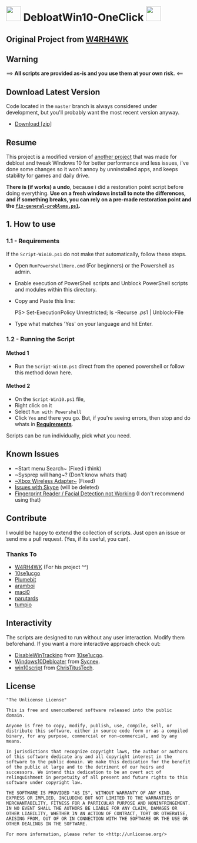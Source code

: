 <h1>
    <img width=40px src="https://cdn.icon-icons.com/icons2/843/PNG/512/Windows_icon-icons.com_67026.png"> DebloatWin10-OneClick 
    <img width=40px src="https://cdn.icon-icons.com/icons2/92/PNG/256/cmd_16549.png">
</h1>

## Original Project from [W4RH4WK](https://github.com/W4RH4WK/Debloat-Windows-10)

## Warning

==> **All scripts are provided as-is and you use them at your own risk.** <==

## Download Latest Version

Code located in the `master` branch is always considered under development, but
you'll probably want the most recent version anyway.

- [Download [zip]](https://github.com/LeDragoX/Debloat-Win10-One-Click/archive/master.zip)

## Resume

This project is a modified version of [another project](https://github.com/W4RH4WK/Debloat-Windows-10) 
that was made for debloat and tweak Windows 10 for better performance and less issues, 
i've done some changes so it won't annoy by unninstalled apps, and keeps stability for games and daily drive.

**There is (if works) a undo**, because i did a restoration point script before 
doing everything. 
**Use on a fresh windows install to note the differences, and if something breaks, 
you can rely on a pre-made restoration point and the [`fix-general-problems.ps1`](scripts/fix-general-problems.ps1).**

## 1. How to use
### 1.1 - Requirements

If the `Script-Win10.ps1` do not make that automatically, follow these steps.

- Open `RunPowershellHere.cmd` (For beginners) or the Powershell as admin.
- Enable execution of PowerShell scripts and Unblock PowerShell scripts and modules within this directory.
- Copy and Paste this line:

    PS> Set-ExecutionPolicy Unrestricted; ls -Recurse *.ps*1 | Unblock-File

- Type what matches 'Yes' on your language and hit Enter.

### 1.2 - Running the Script

#### Method 1
- Run the `Script-Win10.ps1` direct from the opened powershell or follow this method down here.
#### Method 2
- On the `Script-Win10.ps1` file,
- Right click on it
- Select `Run with Powershell`
- Click `Yes` and there you go. 
But, if you're seeing errors, then stop and do whats in 
[**Requirements**](https://github.com/LeDragoX/Debloat-Win10-One-Click#execution).

Scripts can be run individually, pick what you need.

## Known Issues 

- ~Start menu Search~ (Fixed i think)
- ~Sysprep will hang~? (Don't know whats that)
- [~Xbox Wireless Adapter~](https://github.com/W4RH4WK/Debloat-Windows-10/issues/78) (Fixed)
- [Issues with Skype](https://github.com/W4RH4WK/Debloat-Windows-10/issues/79) (will be deleted)
- [Fingerprint Reader / Facial Detection not Working](https://github.com/W4RH4WK/Debloat-Windows-10/issues/189)
(I don't recommend using that)

## Contribute

I would be happy to extend the collection of scripts. 
Just open an issue or send me a pull request. (Yes, if its useful, you can).

### Thanks To

- [W4RH4WK](https://github.com/W4RH4WK) (For his project ^^)
- [10se1ucgo](https://github.com/10se1ucgo)
- [Plumebit](https://github.com/Plumebit)
- [aramboi](https://github.com/aramboi)
- [maci0](https://github.com/maci0)
- [narutards](https://github.com/narutards)
- [tumpio](https://github.com/tumpio)

## Interactivity

The scripts are designed to run without any user interaction. Modify them
beforehand. If you want a more interactive approach check out:
- [DisableWinTracking](https://github.com/10se1ucgo/DisableWinTracking) from [10se1ucgo](https://github.com/10se1ucgo).
- [Windows10Debloater](https://github.com/Sycnex/Windows10Debloater) from [Sycnex](https://github.com/Sycnex).
- [win10script](https://github.com/ChrisTitusTech/win10script) from [ChrisTitusTech](https://github.com/ChrisTitusTech).

## License

    "The Unlicense License"

    This is free and unencumbered software released into the public domain.

    Anyone is free to copy, modify, publish, use, compile, sell, or
    distribute this software, either in source code form or as a compiled
    binary, for any purpose, commercial or non-commercial, and by any
    means.

    In jurisdictions that recognize copyright laws, the author or authors
    of this software dedicate any and all copyright interest in the
    software to the public domain. We make this dedication for the benefit
    of the public at large and to the detriment of our heirs and
    successors. We intend this dedication to be an overt act of
    relinquishment in perpetuity of all present and future rights to this
    software under copyright law.

    THE SOFTWARE IS PROVIDED "AS IS", WITHOUT WARRANTY OF ANY KIND,
    EXPRESS OR IMPLIED, INCLUDING BUT NOT LIMITED TO THE WARRANTIES OF
    MERCHANTABILITY, FITNESS FOR A PARTICULAR PURPOSE AND NONINFRINGEMENT.
    IN NO EVENT SHALL THE AUTHORS BE LIABLE FOR ANY CLAIM, DAMAGES OR
    OTHER LIABILITY, WHETHER IN AN ACTION OF CONTRACT, TORT OR OTHERWISE,
    ARISING FROM, OUT OF OR IN CONNECTION WITH THE SOFTWARE OR THE USE OR
    OTHER DEALINGS IN THE SOFTWARE.

    For more information, please refer to <http://unlicense.org/>
